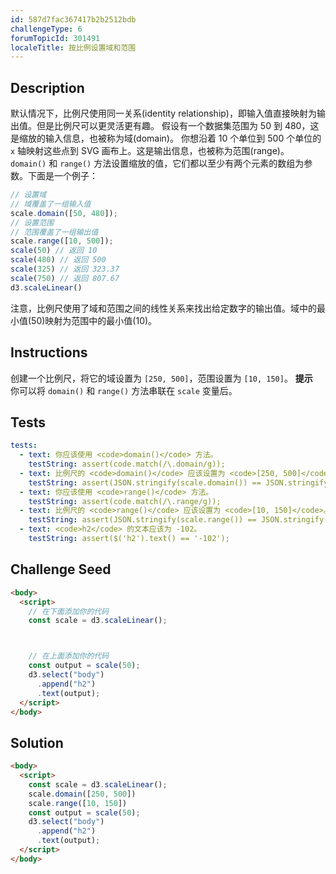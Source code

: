 ```yaml
---
id: 587d7fac367417b2b2512bdb
challengeType: 6
forumTopicId: 301491
localeTitle: 按比例设置域和范围
---
```


## Description
<section id='description'>
默认情况下，比例尺使用同一关系(identity relationship)，即输入值直接映射为输出值。但是比例尺可以更灵活更有趣。
假设有一个数据集范围为 50 到 480，这是缩放的输入信息，也被称为域(domain)。
你想沿着 10 个单位到 500 个单位的 <code>x</code> 轴映射这些点到 SVG 画布上。这是输出信息，也被称为范围(range)。
<code>domain()</code> 和 <code>range()</code> 方法设置缩放的值，它们都以至少有两个元素的数组为参数。下面是一个例子：

```js
// 设置域
// 域覆盖了一组输入值
scale.domain([50, 480]);
// 设置范围
// 范围覆盖了一组输出值
scale.range([10, 500]);
scale(50) // 返回 10
scale(480) // 返回 500
scale(325) // 返回 323.37
scale(750) // 返回 807.67
d3.scaleLinear()
```

注意，比例尺使用了域和范围之间的线性关系来找出给定数字的输出值。域中的最小值(50)映射为范围中的最小值(10)。
</section>

## Instructions
<section id='instructions'>
创建一个比例尺，将它的域设置为 <code>[250, 500]</code>，范围设置为 <code>[10, 150]</code>。
<strong>提示</strong><br>你可以将 <code>domain()</code> 和 <code>range()</code> 方法串联在 <code>scale</code> 变量后。
</section>

## Tests
<section id='tests'>

```yml
tests:
  - text: 你应该使用 <code>domain()</code> 方法。
    testString: assert(code.match(/\.domain/g));
  - text: 比例尺的 <code>domain()</code> 应该设置为 <code>[250, 500]</code>。
    testString: assert(JSON.stringify(scale.domain()) == JSON.stringify([250, 500]));
  - text: 你应该使用 <code>range()</code> 方法。
    testString: assert(code.match(/\.range/g));
  - text: 比例尺的 <code>range()</code> 应该设置为 <code>[10, 150]</code>。
    testString: assert(JSON.stringify(scale.range()) == JSON.stringify([10, 150]));
  - text: <code>h2</code> 的文本应该为 -102。
    testString: assert($('h2').text() == '-102');

```

</section>

## Challenge Seed
<section id='challengeSeed'>

<div id='html-seed'>

```html
<body>
  <script>
    // 在下面添加你的代码
    const scale = d3.scaleLinear();



    // 在上面添加你的代码
    const output = scale(50);
    d3.select("body")
      .append("h2")
      .text(output);
  </script>
</body>
```

</div>



</section>

## Solution
<section id='solution'>

```html
<body>
  <script>
    const scale = d3.scaleLinear();
    scale.domain([250, 500])
    scale.range([10, 150])
    const output = scale(50);
    d3.select("body")
      .append("h2")
      .text(output);
  </script>
</body>

```

</section>
